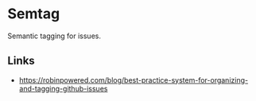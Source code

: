 # Semtag

Semantic tagging for issues.


## Links

- https://robinpowered.com/blog/best-practice-system-for-organizing-and-tagging-github-issues
